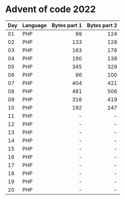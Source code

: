 # Advent of code 2022

| Day | Language | Bytes part 1 | Bytes part 2 |
|-----|----------|-------------:|-------------:|
| 01  | PHP      |           99 |          124 |
| 02  | PHP      |          133 |          128 |
| 03  | PHP      |          163 |          178 |
| 04  | PHP      |          190 |          138 |
| 05  | PHP      |          345 |          329 |
| 06  | PHP      |           96 |          100 |
| 07  | PHP      |          404 |          421 |
| 08  | PHP      |          481 |          506 |
| 09  | PHP      |          316 |          419 |
| 10  | PHP      |          192 |          247 |
| 11  | PHP      |            - |            - |
| 12  | PHP      |            - |            - |
| 13  | PHP      |            - |            - |
| 14  | PHP      |            - |            - |
| 15  | PHP      |            - |            - |
| 16  | PHP      |            - |            - |
| 17  | PHP      |            - |            - |
| 18  | PHP      |            - |            - |
| 19  | PHP      |            - |            - |
| 20  | PHP      |            - |            - |
